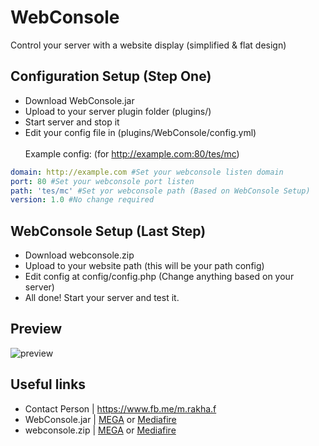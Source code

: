 # WebConsole
Control your server with a website display (simplified &amp; flat design)

## Configuration Setup (Step One)
* Download WebConsole.jar
* Upload to your server plugin folder (plugins/)
* Start server and stop it
* Edit your config file in (plugins/WebConsole/config.yml)
<br><br>
Example config: (for http://example.com:80/tes/mc)<br>
```yml
domain: http://example.com #Set your webconsole listen domain
port: 80 #Set your webconsole port listen
path: 'tes/mc' #Set yor webconsole path (Based on WebConsole Setup)
version: 1.0 #No change required
```

## WebConsole Setup (Last Step)
* Download webconsole.zip
* Upload to your website path (this will be your path config)
* Edit config at config/config.php (Change anything based on your server)
* All done! Start your server and test it.

## Preview
![preview](https://image.prntscr.com/image/f2nAI6VtQES5WzuXHG-aDA.png)

## Useful links
* Contact Person | https://www.fb.me/m.rakha.f
* WebConsole.jar | [MEGA](https://mega.nz/#!OVkTUAJQ!cmSZqJ2T2dPJ0cuKMUBzyR7qow4sNMaHVa7Q1Xrk2nU) or [Mediafire](http://www.mediafire.com/file/449ek7vv2cthn1j/WebConsole.jar/file)
* webconsole.zip | [MEGA](https://mega.nz/#!6VsRkarY!Ik2amohYdtBkqNyh0wpH3VulU9ZTvaejhGlQUeY5bWU) or [Mediafire](http://www.mediafire.com/file/6nxqxipq5a78wmr/webserver.zip/file)
